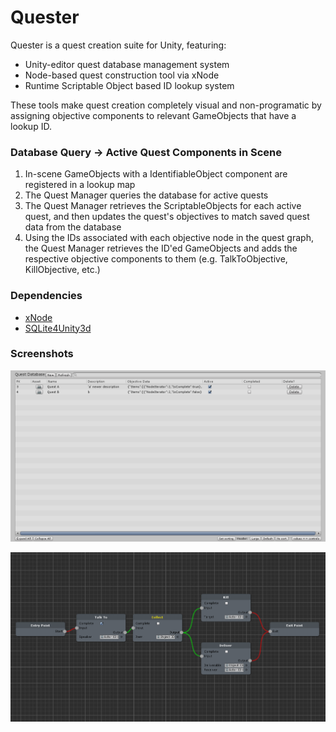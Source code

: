 # Quester
Quester is a quest creation suite for Unity, featuring:
- Unity-editor quest database management system
- Node-based quest construction tool via xNode
- Runtime Scriptable Object based ID lookup system

These tools make quest creation completely visual and non-programatic by assigning objective components to relevant GameObjects that have a lookup ID.

### Database Query -> Active Quest Components in Scene
1) In-scene GameObjects with a IdentifiableObject component are registered in a lookup map
2) The Quest Manager queries the database for active quests
3) The Quest Manager retrieves the ScriptableObjects for each active quest, and then updates the quest's objectives to match saved quest data from the database
4) Using the IDs associated with each objective node in the quest graph, the Quest Manager retrieves the ID'ed GameObjects and adds the respective objective components to them (e.g. TalkToObjective, KillObjective, etc.)

### Dependencies
- [xNode](https://github.com/Siccity/xNode)
- [SQLite4Unity3d](https://github.com/robertohuertasm/SQLite4Unity3d)

### Screenshots
![Quest DBMS](https://raw.githubusercontent.com/nmacadam/Quester/master/Screenshots/questdbms.png)

![Quest Builder](https://raw.githubusercontent.com/nmacadam/Quester/master/Screenshots/questbuilder.png)
